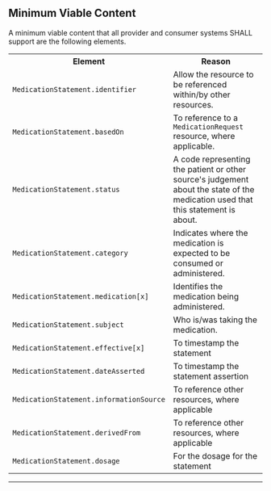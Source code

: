 ## Minimum Viable Content</h3>

A minimum viable content that all provider and consumer systems SHALL support are the following elements.

<table class="assets">
<tr>
<th width="30%">Element</th>
<th width="70%">Reason</th>
</tr>
<tr>
<td><code>MedicationStatement.identifier</code></td>
<td>Allow the resource to be referenced within/by other resources.</td>
</tr>
<tr>
<td><code>MedicationStatement.basedOn</code></td>
<td>To reference to a <code>MedicationRequest</code> resource, where applicable.</td>
</tr>
<tr>
<td><code>MedicationStatement.status</code></td>
<td>A code representing the patient or other source's judgement about the state of the medication used that this statement is about.</td>
</tr>
<tr>
<td><code>MedicationStatement.category</code></td>
<td>Indicates where the medication is expected to be consumed or administered.
</td>
</tr>
<tr>
<td><code>MedicationStatement.medication[x]</code></td>
<td>Identifies the medication being administered. </td>
</tr>
<tr>
<td><code>MedicationStatement.subject</code></td>
<td>Who is/was taking the medication.</td>
</tr>
<tr>
<td><code>MedicationStatement.effective[x]</code></td>
<td>To timestamp the statement</td>
</tr>
<tr>
<td><code>MedicationStatement.dateAsserted</code></td>
<td>To timestamp the statement assertion</td>
</tr>
<tr>
<td><code>MedicationStatement.informationSource</code></td>
<td>To reference other resources, where applicable</td>
</tr>
<tr>
<td><code>MedicationStatement.derivedFrom</code></td>
<td>To reference other resources, where applicable</td>
</tr>
<tr>
<td><code>MedicationStatement.dosage</code></td>
<td>For the dosage for the statement</td>
</tr>
</table>

---